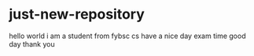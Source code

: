 # just-new-repository
hello world i am a student from fybsc cs
have a nice day
exam time
good day
thank you
